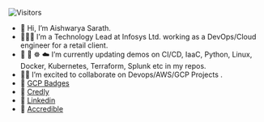![Visitors](https://api.visitorbadge.io/api/visitors?path=https%3A%2F%2Fgithub.com%2Faishwaryasarath%2Faishwaryasarath&countColor=%23263759&style=plastic)

- 👋 Hi, I’m Aishwarya Sarath.
- 👩🏽‍💻 I’m a Technology Lead at Infosys Ltd. working as a DevOps/Cloud engineer for a retail client.
- 🐍 :whale: ☸️ ☁️ I’m currently updating demos on CI/CD, IaaC, Python, Linux, Docker, Kubernetes, Terraform, Splunk etc in my repos.
- 🤝🏽 I’m excited to collaborate on Devops/AWS/GCP Projects .
- 🔗 [GCP Badges](https://www.cloudskillsboost.google/public_profiles/fc01e575-e3cd-4f3b-a0ce-7741c07e83f3)
- 🔗 [Credly](https://www.credly.com/users/aiswarya-sarath/badges)
- 🔗 [Linkedin](https://www.linkedin.com/in/aishwaryasarath/)
- 🔗 [Accredible](https://www.credential.net/profile/aiswaryasarath755135/wallet)

<!---
aishwaryasarath/aishwaryasarath is a ✨ special ✨ repository because its `README.md` (this file) appears on your GitHub profile.
You can click the Preview link to take a look at your changes.
--->
